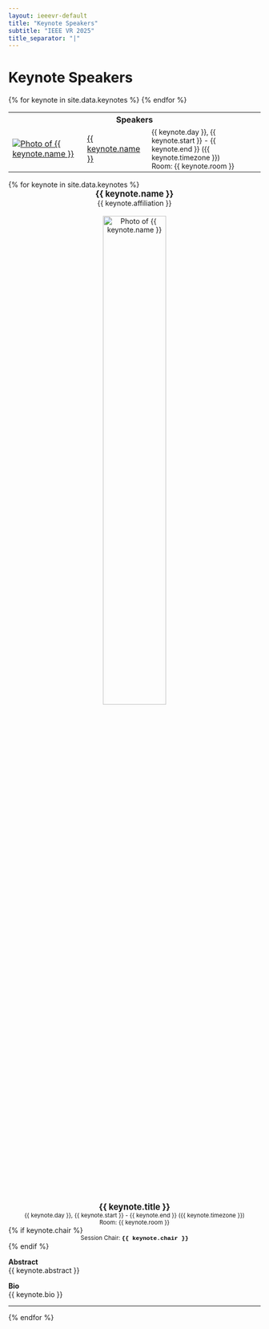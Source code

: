 ```yaml
---
layout: ieeevr-default
title: "Keynote Speakers"
subtitle: "IEEE VR 2025"
title_separator: "|"
---
```


<h1>Keynote Speakers</h1>
<div>
    <table class="styled-table">
        <tr>
            <th colspan="3">Speakers</th>
        </tr>
        {% for keynote in site.data.keynotes %}
        <tr>
            <td><a href="#{{ keynote.id }}"><img src="{{ keynote.thumbnail }}" alt="Photo of {{ keynote.name }}"></a></td>
            <td><a href="#{{ keynote.id }}">{{ keynote.name }}</a></td>
            <td style="font-size: 0.875em;">{{ keynote.day }}, {{ keynote.start }} - {{ keynote.end }} ({{ keynote.timezone }})<br>Room: {{ keynote.room }}</td>
        </tr>
        {% endfor %}
    </table>
</div>
{% for keynote in site.data.keynotes %}
<br />
<div id="{{ keynote.id }}">
    <center><strong><big>{{ keynote.name }}</big></strong></center>
    <center>{{ keynote.affiliation }}</center>
    <br />
    <center><img src="{{ keynote.photo }}" alt="Photo of {{ keynote.name }}" width="50%"></center>
    <br />
    <center><big><strong>{{ keynote.title }}</strong></big></center>
    <center><small>{{ keynote.day }}, {{ keynote.start }} - {{ keynote.end }} ({{ keynote.timezone }})<br>Room: {{ keynote.room }}</small></center>
    {% if keynote.chair %}
    <center><small>Session Chair: <b style="font-family: 'Courier New', monospace; color: black;">{{ keynote.chair }}</b></small></center>
    {% endif %}    
    <p>
        <strong>Abstract</strong><br />
        {{ keynote.abstract }}
    </p>
    <p>
        <strong>Bio</strong><br />
        {{ keynote.bio }}
    </p>
    <hr>
</div>
{% endfor %}


